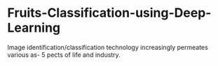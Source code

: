 # Fruits-Classification-using-Deep-Learning
Image identification/classification technology increasingly permeates various as- 5 pects of life and industry.
